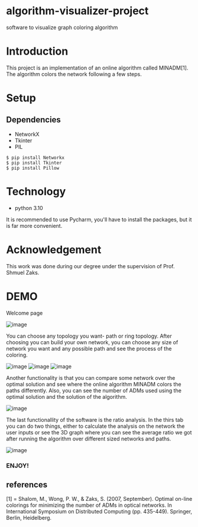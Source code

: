 # algorithm-visualizer-project
software to visualize graph coloring algorithm

# Introduction
This project is an implementation of an online algorithm called MINADM[1].
The algorithm colors the network following a few steps.


# Setup
## Dependencies
* NetworkX
* Tkinter
* PIL
```
$ pip install Networkx
$ pip install Tkinter
$ pip install Pillow
```
# Technology
* python 3.10

It is recommended to use Pycharm, you'll have to install the packages, but it is far more convenient.

# Acknowledgement
This work was done during our degree under the supervision of Prof. Shmuel Zaks.


# DEMO 
Welcome page

![image](https://user-images.githubusercontent.com/62480878/176378204-e2dd4d8f-1d11-4419-a01b-4be8994b252c.png)

You can choose any topology you want- path or ring topology.
After choosing you can build your own network, you can choose any size of network you want and any possible path and see the process of the coloring.

![image](https://user-images.githubusercontent.com/62480878/176379525-ae0c13af-3289-4f9c-924d-34801e901c5f.png)
![image](https://user-images.githubusercontent.com/62480878/176379629-4419a611-62bf-44e2-9b14-96f696ac213e.png)
![image](https://user-images.githubusercontent.com/62480878/176379655-64f8a3b5-37be-44d2-9f94-cef5eef37a8b.png)

Another functionality is that you can compare some network over the optimal solution and see where the online algorithm MINADM colors the paths differently.
Also, you can see the number of ADMs used using the optimal solution and the solution of the algorithm.

![image](https://user-images.githubusercontent.com/62480878/176379739-48461d78-0302-4db6-afcf-17c1163ea37a.png)

The last functionallity of the software is the ratio analysis. In the thirs tab you can do two things, either to calculate the analysis on the network the user inputs or see the 3D graph where you can see the average ratio we got after running the algorithm over different sized networks and paths.

![image](https://user-images.githubusercontent.com/62480878/176379877-a010418b-bf21-4388-951f-547a7b63a92d.png)


### ENJOY!


## references
[1] = Shalom, M., Wong, P. W., & Zaks, S. (2007, September). Optimal on-line colorings for minimizing the number of ADMs in optical networks. In International Symposium on Distributed Computing (pp. 435-449). Springer, Berlin, Heidelberg.
